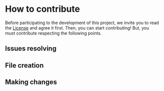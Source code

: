 # How to contribute
Before participating to the development of this project, we invite you to read the [License](LICENSE) and agree it first.
Then, you can start contributing! But, you must contribute respecting the following points.

## Issues resolving

## File creation

## Making changes
